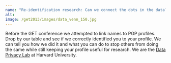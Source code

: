 ```yaml
---
name: "Re-identification research: Can we connect the dots in the data? "
alt:
image: /get2013/images/data_venn_150.jpg
---
```


Before the GET conference we attempted to link names to PGP profiles. Drop by our table and see if we correctly identified you to your profile. We can tell you how we did it and what you can do to stop others from doing the same while still keeping your profile useful for research. We are the [Data Privacy Lab](http://dataprivacylab.org) at Harvard University.

